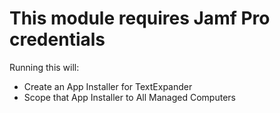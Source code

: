 # This module requires Jamf Pro credentials

Running this will:

- Create an App Installer for TextExpander  
- Scope that App Installer to All Managed Computers  
